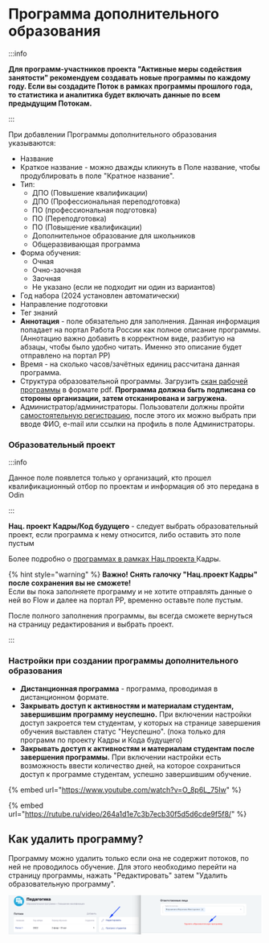 # Программа дополнительного образования

:::info

**Для программ-участников проекта "Активные меры содействия занятости" рекомендуем создавать новые программы по каждому году. Если вы создадите Поток в рамках программы прошлого года, то статистика и аналитика будет включать данные по всем предыдущим Потокам.**

:::

При добавлении Программы дополнительного образования указываются:

* Название
* Краткое название -  можно дважды кликнуть в Поле название, чтобы продублировать в поле "Кратное название".
* Тип:
  * ДПО (Повышение квалификации)
  * ДПО (Профессиональная переподготовка)
  * ПО (профессиональная подготовка)
  * ПО (Переподготовка)
  * ПО (Повышение квалификации)
  * Дополнительное образование для школьников
  * Общеразвивающая программа
* Форма обучения:
  * Очная
  * Очно-заочная
  * Заочная
  * Не указано (если не подходит ни один из вариантов)
* Год набора (2024 установлен автоматически)
* Направление подготовки
* Тег знаний
* **Аннотация** - поле обязательно для заполнения. Данная информация попадает на портал Работа России как полное описание программы. (Аннотацию важно добавить в корректном виде, разбитую на абзацы, чтобы было удобно читать. Именно это описание будет отправлено на портал РР)
* Время - на сколько часов/зачётных единиц рассчитана данная программа.
* Структура образовательной программы. Загрузить [скан рабочей программы](./#kak-dobavit-skan-rabochei-programmy) в формате pdf. **Программа должна быть подписана со стороны организации, затем отсканирована и загружена.**
* Администратор/администраторы. Пользователи должны пройти [самостоятельную регистрацию](../../../roli-v-sisteme/registraciya.md), после этого их можно выбрать при вводе ФИО, e-mail или ссылки на профиль в  поле Администраторы.

### Образовательный проект

:::info

Данное поле появлется только у организаций, кто прошел квалификационный отбор по проектам и информация об это передана в Odin

:::

**Нац. проект Кадры/Код будущего** - следует выбрать образовательный проект, если программа к нему относится, либо оставить это поле пустым

Более подробно о [программах в рамках Нац.проекта ](https://informa.gitbook.io/flow-partner/)Кадры.

{% hint style="warning" %}
**Важно!  Снять галочку "Нац.проект Кадры" после сохранения вы не сможете!**\
Если вы пока заполняете программу и не хотите отправлять данные о ней во Flow и далее на портал РР, временно оставьте поле пустым.

После полного заполнения программы,  вы всегда сможете вернуться на страницу редактирования и выбрать проект.

:::

### Настройки при создании программы дополнительного образования

* **Дистанционная программа** - программа, проводимая в дистанционном формате.
* **Закрывать доступ к активностям и материалам студентам, завершившим программу неуспешно.** При включении настройки доступ закроется тем студентам, у которых на странице завершения обучения выставлен статус "Неуспешно". (пока только для программ по проекту Кадры и Кода будущего)
* **Закрывать доступ к активностям и материалам студентам после завершения программы.** При включении  настройки есть возможность ввести количество дней, на которое  сохраниться  доступ к программе студентам, успешно завершившим обучение.



{% embed url="https://www.youtube.com/watch?v=O_8p6L_75Iw" %}

{% embed url="https://rutube.ru/video/264a1d1e7c3b7ecb30f5d5d6cde9f5f8/" %}

## Как удалить программу?

Программу можно удалить только если она не содержит потоков, по ней не проводилось обучение. Для этого необходимо перейти на страницу программы, нажать "Редактировать" затем "Удалить образовательную программу".

![](<../../../.gitbook/assets/image (72) (1) (1) (1).png>)
